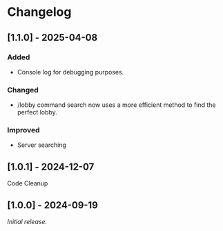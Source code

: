 # Changelog
## [1.1.0] - 2025-04-08
### Added
- Console log for debugging purposes.

### Changed
- /lobby command search now uses a more efficient method to find the perfect lobby.

### Improved
- Server searching

## [1.0.1] - 2024-12-07
Code Cleanup

## [1.0.0] - 2024-09-19

_Initial release._